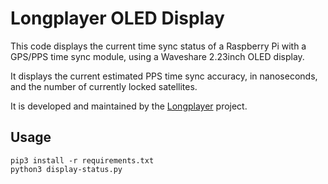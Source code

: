 # Longplayer OLED Display

This code displays the current time sync status of a Raspberry Pi with a GPS/PPS time sync module, using a Waveshare 2.23inch OLED display.

It displays the current estimated PPS time sync accuracy, in nanoseconds, and the number of currently locked satellites.

It is developed and maintained by the [Longplayer](https://github.com/thelongplayertrust/) project.

## Usage

```
pip3 install -r requirements.txt
python3 display-status.py
```

